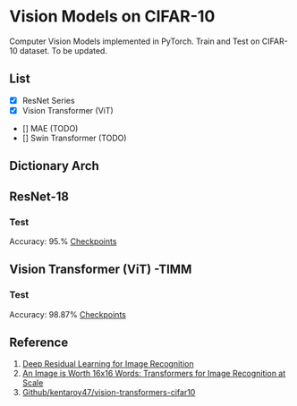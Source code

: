 # Vision Models on CIFAR-10
Computer Vision Models implemented in PyTorch. Train and Test on CIFAR-10 dataset. To be updated.

## List 
- [x] ResNet Series
- [x] Vision Transformer (ViT) 
- [] MAE (TODO)
- [] Swin Transformer (TODO)

## Dictionary Arch


## ResNet-18
### Test
Accuracy: 95.%
[Checkpoints]()


## Vision Transformer (ViT) -TIMM
### Test
Accuracy: 98.87%
[Checkpoints](https://drive.google.com/file/d/1Uw6S46igmqtZ_tPJj8JCZ0mCHYrzhsyE/view?usp=sharing)


## Reference
1. [Deep Residual Learning for Image Recognition](https://arxiv.org/abs/1512.03385)
2. [An Image is Worth 16x16 Words: Transformers for Image Recognition at Scale](https://arxiv.org/abs/2010.11929v2)
3. [Github/kentaroy47/vision-transformers-cifar10](https://github.com/kentaroy47/vision-transformers-cifar10)